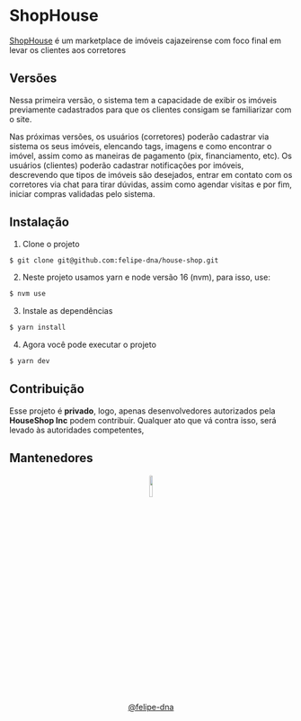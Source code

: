 # ShopHouse

<a href="https://shop-house-app.herokuapp.com/" target="__blank">ShopHouse</a> é um marketplace de imóveis cajazeirense com foco final em levar os clientes aos corretores

## Versões

Nessa primeira versão, o sistema tem a capacidade de exibir os imóveis previamente cadastrados para que os clientes 
consigam se familiarizar com o site.

Nas próximas versões, os usuários (corretores) poderão cadastrar via sistema os seus imóveis, elencando tags, imagens e
como encontrar o imóvel, assim como as maneiras de pagamento (pix, financiamento, etc). Os usuários (clientes) poderão
cadastrar notificações por imóveis, descrevendo que tipos de imóveis são desejados, entrar em contato com os corretores 
via chat para tirar dúvidas, assim como agendar visitas e por fim, iniciar compras validadas pelo sistema.

## Instalação

1) Clone o projeto

```sh
$ git clone git@github.com:felipe-dna/house-shop.git
```

2) Neste projeto usamos yarn e node versão 16 (nvm), para isso, use:

```sh
$ nvm use
```

3) Instale as dependências

```sh
$ yarn install
```

4) Agora você pode executar o projeto

```sh
$ yarn dev
```

## Contribuição

Esse projeto é **privado**, logo, apenas desenvolvedores autorizados pela **HouseShop Inc** podem contribuir. Qualquer 
ato que vá contra isso, será levado às autoridades competentes,

## Mantenedores

<div align="center">
<img src="https://avatars1.githubusercontent.com/u/33638130?s=460&u=b32819fd3bbc3fcbff777e1f7a90ce68cd2b63a0&v=4" width="10%" height="10%" style="border-radius: 50%;"  alt="">
<br/>

[@felipe-dna](mailto:felipedavidamador@gmailcom)
</div>
